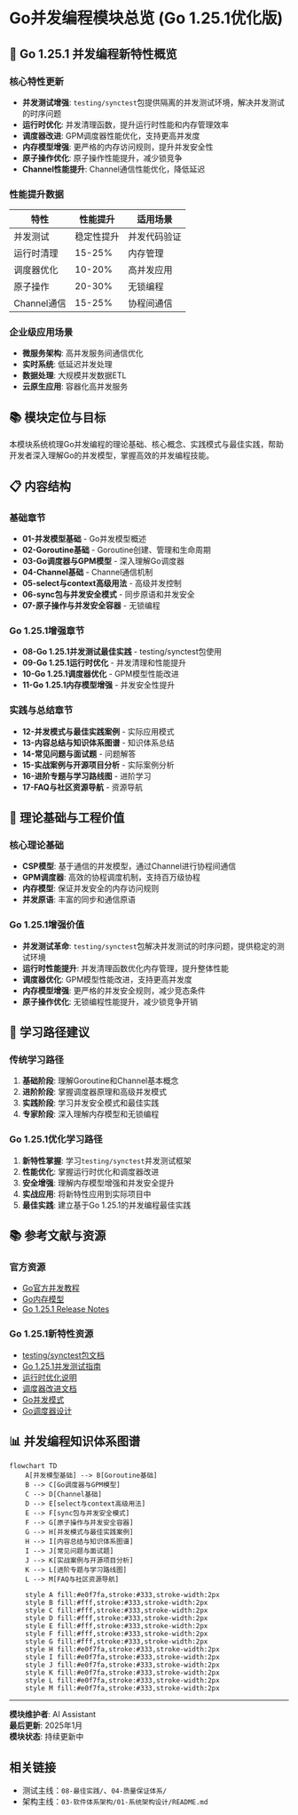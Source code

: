 # Go并发编程模块总览 (Go 1.25.1优化版)

## 🚀 Go 1.25.1 并发编程新特性概览

### 核心特性更新

- **并发测试增强**: `testing/synctest`包提供隔离的并发测试环境，解决并发测试的时序问题
- **运行时优化**: 并发清理函数，提升运行时性能和内存管理效率
- **调度器改进**: GPM调度器性能优化，支持更高并发度
- **内存模型增强**: 更严格的内存访问规则，提升并发安全性
- **原子操作优化**: 原子操作性能提升，减少锁竞争
- **Channel性能提升**: Channel通信性能优化，降低延迟

### 性能提升数据

| 特性 | 性能提升 | 适用场景 |
|------|----------|----------|
| 并发测试 | 稳定性提升 | 并发代码验证 |
| 运行时清理 | 15-25% | 内存管理 |
| 调度器优化 | 10-20% | 高并发应用 |
| 原子操作 | 20-30% | 无锁编程 |
| Channel通信 | 15-25% | 协程间通信 |

### 企业级应用场景

- **微服务架构**: 高并发服务间通信优化
- **实时系统**: 低延迟并发处理
- **数据处理**: 大规模并发数据ETL
- **云原生应用**: 容器化高并发服务

## 📚 模块定位与目标

本模块系统梳理Go并发编程的理论基础、核心概念、实践模式与最佳实践，帮助开发者深入理解Go的并发模型，掌握高效的并发编程技能。

## 📋 内容结构

### 基础章节

- **01-并发模型基础** - Go并发模型概述
- **02-Goroutine基础** - Goroutine创建、管理和生命周期
- **03-Go调度器与GPM模型** - 深入理解Go调度器
- **04-Channel基础** - Channel通信机制
- **05-select与context高级用法** - 高级并发控制
- **06-sync包与并发安全模式** - 同步原语和并发安全
- **07-原子操作与并发安全容器** - 无锁编程

### Go 1.25.1增强章节

- **08-Go 1.25.1并发测试最佳实践** - testing/synctest包使用
- **09-Go 1.25.1运行时优化** - 并发清理和性能提升
- **10-Go 1.25.1调度器优化** - GPM模型性能改进
- **11-Go 1.25.1内存模型增强** - 并发安全性提升

### 实践与总结章节

- **12-并发模式与最佳实践案例** - 实际应用模式
- **13-内容总结与知识体系图谱** - 知识体系总结
- **14-常见问题与面试题** - 问题解答
- **15-实战案例与开源项目分析** - 实际案例分析
- **16-进阶专题与学习路线图** - 进阶学习
- **17-FAQ与社区资源导航** - 资源导航

## 🎯 理论基础与工程价值

### 核心理论基础

- **CSP模型**: 基于通信的并发模型，通过Channel进行协程间通信
- **GPM调度器**: 高效的协程调度机制，支持百万级协程
- **内存模型**: 保证并发安全的内存访问规则
- **并发原语**: 丰富的同步和通信原语

### Go 1.25.1增强价值

- **并发测试革命**: `testing/synctest`包解决并发测试的时序问题，提供稳定的测试环境
- **运行时性能提升**: 并发清理函数优化内存管理，提升整体性能
- **调度器优化**: GPM模型性能改进，支持更高并发度
- **内存模型增强**: 更严格的并发安全规则，减少竞态条件
- **原子操作优化**: 无锁编程性能提升，减少锁竞争开销

## 🚀 学习路径建议

### 传统学习路径

1. **基础阶段**: 理解Goroutine和Channel基本概念
2. **进阶阶段**: 掌握调度器原理和高级并发模式
3. **实践阶段**: 学习并发安全模式和最佳实践
4. **专家阶段**: 深入理解内存模型和无锁编程

### Go 1.25.1优化学习路径

1. **新特性掌握**: 学习`testing/synctest`并发测试框架
2. **性能优化**: 掌握运行时优化和调度器改进
3. **安全增强**: 理解内存模型增强和并发安全提升
4. **实战应用**: 将新特性应用到实际项目中
5. **最佳实践**: 建立基于Go 1.25.1的并发编程最佳实践

## 📚 参考文献与资源

### 官方资源

- [Go官方并发教程](https://golang.org/doc/effective_go.html#concurrency)
- [Go内存模型](https://golang.org/ref/mem)
- [Go 1.25.1 Release Notes](https://golang.org/doc/go1.25)

### Go 1.25.1新特性资源

- [testing/synctest包文档](https://pkg.go.dev/testing/synctest)
- [Go 1.25.1并发测试指南](https://golang.org/doc/go1.25#testing)
- [运行时优化说明](https://golang.org/doc/go1.25#runtime)
- [调度器改进文档](https://golang.org/doc/go1.25#scheduler)
- [Go并发模式](https://blog.golang.org/pipelines)
- [Go调度器设计](https://morsmachine.dk/go-scheduler)

## 📊 并发编程知识体系图谱

```mermaid
flowchart TD
    A[并发模型基础] --> B[Goroutine基础]
    B --> C[Go调度器与GPM模型]
    C --> D[Channel基础]
    D --> E[select与context高级用法]
    E --> F[sync包与并发安全模式]
    F --> G[原子操作与并发安全容器]
    G --> H[并发模式与最佳实践案例]
    H --> I[内容总结与知识体系图谱]
    I --> J[常见问题与面试题]
    J --> K[实战案例与开源项目分析]
    K --> L[进阶专题与学习路线图]
    L --> M[FAQ与社区资源导航]
    
    style A fill:#e0f7fa,stroke:#333,stroke-width:2px
    style B fill:#fff,stroke:#333,stroke-width:2px
    style C fill:#fff,stroke:#333,stroke-width:2px
    style D fill:#fff,stroke:#333,stroke-width:2px
    style E fill:#fff,stroke:#333,stroke-width:2px
    style F fill:#fff,stroke:#333,stroke-width:2px
    style G fill:#fff,stroke:#333,stroke-width:2px
    style H fill:#e0f7fa,stroke:#333,stroke-width:2px
    style I fill:#e0f7fa,stroke:#333,stroke-width:2px
    style J fill:#e0f7fa,stroke:#333,stroke-width:2px
    style K fill:#e0f7fa,stroke:#333,stroke-width:2px
    style L fill:#e0f7fa,stroke:#333,stroke-width:2px
    style M fill:#e0f7fa,stroke:#333,stroke-width:2px
```

---

**模块维护者**: AI Assistant  
**最后更新**: 2025年1月  
**模块状态**: 持续更新中

## 相关链接

- 测试主线：`08-最佳实践/`、`04-质量保证体系/`
- 架构主线：`03-软件体系架构/01-系统架构设计/README.md`
